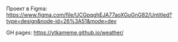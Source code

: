 Проект в Figma:
https://www.figma.com/file/UCGpqghEJA77aoXGuGnG82/Untitled?type=design&node-id=26%3A51&mode=dev

GH pages: https://ytkameme.github.io/weather/
